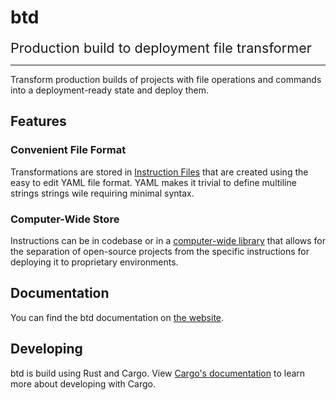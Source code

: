 # btd

<div style="font-size: 1.35rem">Production build to deployment file transformer</div>

---

Transform production builds of projects with file operations and commands into a deployment-ready state and deploy them.

## Features

### Convenient File Format

Transformations are stored in [Instruction Files](https://brandonxlf.github.io/btd/file-format) that are created using the easy to edit YAML file format. YAML makes it trivial to define multiline strings strings wile requiring minimal syntax.

### Computer-Wide Store

Instructions can be in codebase or in a [computer-wide library](https://brandonxlf.github.io/btd/the-library) that allows for the separation of open-source projects from the specific instructions for deploying it to proprietary environments.

## Documentation

You can find the btd documentation on [the website](https://brandonxlf.github.io/btd/).

## Developing

btd is build using Rust and Cargo. View [Cargo's documentation](https://doc.rust-lang.org/cargo/guide/working-on-an-existing-project.html) to learn more about developing with Cargo.
